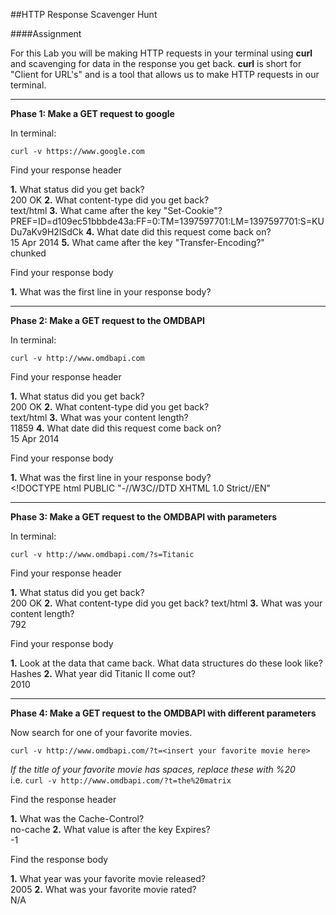 ##HTTP Response Scavenger Hunt

####Assignment

For this Lab you will be making HTTP requests in your terminal using **curl** and scavenging for data in the response you get back. **curl** is short for "Client for URL's" and is a tool that allows us to make HTTP requests in our terminal.  

___________________________________________

**Phase 1: Make a GET request to google**

In terminal:

`curl -v https://www.google.com`

Find your response header

  **1.** What status did you get back?  
         200 OK
  **2.** What content-type did you get back?  
         text/html
  **3.** What came after the key "Set-Cookie"?  
         PREF=ID=d109ec51bbbde43a:FF=0:TM=1397597701:LM=1397597701:S=KUDu7aKv9H2lSdCk
  **4.** What date did this request come back on?  
         15 Apr 2014
  **5.** What came after the key "Transfer-Encoding?"  
         chunked

Find your response body

  **1.** What was the first line in your response body?  
         <!doctype html>
_______________________________________________

**Phase 2: Make a GET request to the OMDBAPI**

In terminal:

`curl -v http://www.omdbapi.com`  

Find your response header

  **1.** What status did you get back?  
         200 OK
  **2.** What content-type did you get back?  
         text/html
  **3.** What was your content length?  
         11859
  **4.** What date did this request come back on?  
         15 Apr 2014

Find your response body

  **1.** What was the first line in your response body?  
        <!DOCTYPE html PUBLIC "-//W3C//DTD XHTML 1.0 Strict//EN"

___________________________________________________

**Phase 3: Make a GET request to the OMDBAPI with parameters**

In terminal:  

`curl -v http://www.omdbapi.com/?s=Titanic`

Find your response header

  **1.** What status did you get back?  
         200 OK
  **2.** What content-type did you get back?
         text/html
  **3.** What was your content length?  
         792

Find your response body

  **1.** Look at the data that came back. What data structures do these look like?  
         Hashes
  **2.** What year did Titanic II come out?  
         2010

_______________________________________________________________________

**Phase 4: Make a GET request to the OMDBAPI with different parameters**

Now search for one of your favorite movies.

`curl -v http://www.omdbapi.com/?t=<insert your favorite movie here>`

*If the title of your favorite movie has spaces, replace these with %20*  
i.e. `curl -v http://www.omdbapi.com/?t=the%20matrix` 

Find the response header  

  **1.** What was the Cache-Control?  
         no-cache
  **2.** What value is after the key Expires?  
         -1

Find the response body

  **1.** What year was your favorite movie released?  
         2005
  **2.** What was your favorite movie rated?  
         N/A
